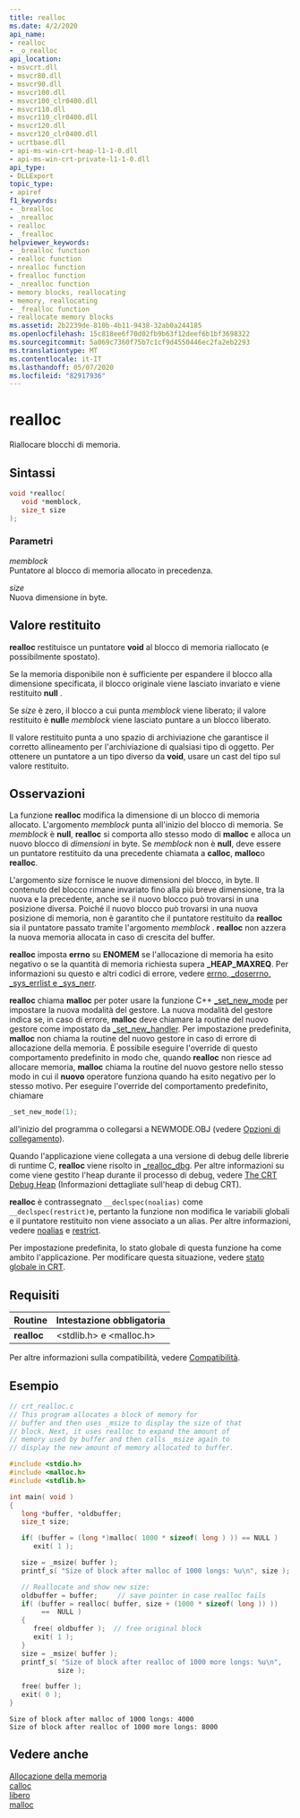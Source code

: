 ```yaml
---
title: realloc
ms.date: 4/2/2020
api_name:
- realloc
- _o_realloc
api_location:
- msvcrt.dll
- msvcr80.dll
- msvcr90.dll
- msvcr100.dll
- msvcr100_clr0400.dll
- msvcr110.dll
- msvcr110_clr0400.dll
- msvcr120.dll
- msvcr120_clr0400.dll
- ucrtbase.dll
- api-ms-win-crt-heap-l1-1-0.dll
- api-ms-win-crt-private-l1-1-0.dll
api_type:
- DLLExport
topic_type:
- apiref
f1_keywords:
- _brealloc
- _nrealloc
- realloc
- _frealloc
helpviewer_keywords:
- _brealloc function
- realloc function
- nrealloc function
- frealloc function
- _nrealloc function
- memory blocks, reallocating
- memory, reallocating
- _frealloc function
- reallocate memory blocks
ms.assetid: 2b2239de-810b-4b11-9438-32ab0a244185
ms.openlocfilehash: 15c818ee6f70d02fb9b63f12deef6b1bf3698322
ms.sourcegitcommit: 5a069c7360f75b7c1cf9d4550446ec2fa2eb2293
ms.translationtype: MT
ms.contentlocale: it-IT
ms.lasthandoff: 05/07/2020
ms.locfileid: "82917936"
---
```

# <a name="realloc"></a>realloc

Riallocare blocchi di memoria.

## <a name="syntax"></a>Sintassi

```C
void *realloc(
   void *memblock,
   size_t size
);
```

### <a name="parameters"></a>Parametri

*memblock*<br/>
Puntatore al blocco di memoria allocato in precedenza.

*size*<br/>
Nuova dimensione in byte.

## <a name="return-value"></a>Valore restituito

**realloc** restituisce un puntatore **void** al blocco di memoria riallocato (e possibilmente spostato).

Se la memoria disponibile non è sufficiente per espandere il blocco alla dimensione specificata, il blocco originale viene lasciato invariato e viene restituito **null** .

Se *size* è zero, il blocco a cui punta *memblock* viene liberato; il valore restituito è **null**e *memblock* viene lasciato puntare a un blocco liberato.

Il valore restituito punta a uno spazio di archiviazione che garantisce il corretto allineamento per l'archiviazione di qualsiasi tipo di oggetto. Per ottenere un puntatore a un tipo diverso da **void**, usare un cast del tipo sul valore restituito.

## <a name="remarks"></a>Osservazioni

La funzione **realloc** modifica la dimensione di un blocco di memoria allocato. L'argomento *memblock* punta all'inizio del blocco di memoria. Se *memblock* è **null**, **realloc** si comporta allo stesso modo di **malloc** e alloca un nuovo blocco di *dimensioni* in byte. Se *memblock* non è **null**, deve essere un puntatore restituito da una precedente chiamata a **calloc**, **malloc**o **realloc**.

L'argomento *size* fornisce le nuove dimensioni del blocco, in byte. Il contenuto del blocco rimane invariato fino alla più breve dimensione, tra la nuova e la precedente, anche se il nuovo blocco può trovarsi in una posizione diversa. Poiché il nuovo blocco può trovarsi in una nuova posizione di memoria, non è garantito che il puntatore restituito da **realloc** sia il puntatore passato tramite l'argomento *memblock* . **realloc** non azzera la nuova memoria allocata in caso di crescita del buffer.

**realloc** imposta **errno** su **ENOMEM** se l'allocazione di memoria ha esito negativo o se la quantità di memoria richiesta supera **_HEAP_MAXREQ**. Per informazioni su questo e altri codici di errore, vedere [errno, _doserrno, _sys_errlist e _sys_nerr](../../c-runtime-library/errno-doserrno-sys-errlist-and-sys-nerr.md).

**realloc** chiama **malloc** per poter usare la funzione C++ [_set_new_mode](set-new-mode.md) per impostare la nuova modalità del gestore. La nuova modalità del gestore indica se, in caso di errore, **malloc** deve chiamare la routine del nuovo gestore come impostato da [_set_new_handler](set-new-handler.md). Per impostazione predefinita, **malloc** non chiama la routine del nuovo gestore in caso di errore di allocazione della memoria. È possibile eseguire l'override di questo comportamento predefinito in modo che, quando **realloc** non riesce ad allocare memoria, **malloc** chiama la routine del nuovo gestore nello stesso modo in cui il **nuovo** operatore funziona quando ha esito negativo per lo stesso motivo. Per eseguire l'override del comportamento predefinito, chiamare

```C
_set_new_mode(1);
```

all'inizio del programma o collegarsi a NEWMODE.OBJ (vedere [Opzioni di collegamento](../../c-runtime-library/link-options.md)).

Quando l'applicazione viene collegata a una versione di debug delle librerie di runtime C, **realloc** viene risolto in [_realloc_dbg](realloc-dbg.md). Per altre informazioni su come viene gestito l'heap durante il processo di debug, vedere [The CRT Debug Heap](/visualstudio/debugger/crt-debug-heap-details) (Informazioni dettagliate sull'heap di debug CRT).

**realloc** è contrassegnato `__declspec(noalias)` come `__declspec(restrict)`e, pertanto la funzione non modifica le variabili globali e il puntatore restituito non viene associato a un alias. Per altre informazioni, vedere [noalias](../../cpp/noalias.md) e [restrict](../../cpp/restrict.md).

Per impostazione predefinita, lo stato globale di questa funzione ha come ambito l'applicazione. Per modificare questa situazione, vedere [stato globale in CRT](../global-state.md).

## <a name="requirements"></a>Requisiti

|Routine|Intestazione obbligatoria|
|-------------|---------------------|
|**realloc**|\<stdlib.h> e \<malloc.h>|

Per altre informazioni sulla compatibilità, vedere [Compatibilità](../../c-runtime-library/compatibility.md).

## <a name="example"></a>Esempio

```C
// crt_realloc.c
// This program allocates a block of memory for
// buffer and then uses _msize to display the size of that
// block. Next, it uses realloc to expand the amount of
// memory used by buffer and then calls _msize again to
// display the new amount of memory allocated to buffer.

#include <stdio.h>
#include <malloc.h>
#include <stdlib.h>

int main( void )
{
   long *buffer, *oldbuffer;
   size_t size;

   if( (buffer = (long *)malloc( 1000 * sizeof( long ) )) == NULL )
      exit( 1 );

   size = _msize( buffer );
   printf_s( "Size of block after malloc of 1000 longs: %u\n", size );

   // Reallocate and show new size:
   oldbuffer = buffer;     // save pointer in case realloc fails
   if( (buffer = realloc( buffer, size + (1000 * sizeof( long )) ))
        ==  NULL )
   {
      free( oldbuffer );  // free original block
      exit( 1 );
   }
   size = _msize( buffer );
   printf_s( "Size of block after realloc of 1000 more longs: %u\n",
            size );

   free( buffer );
   exit( 0 );
}
```

```Output
Size of block after malloc of 1000 longs: 4000
Size of block after realloc of 1000 more longs: 8000
```

## <a name="see-also"></a>Vedere anche

[Allocazione della memoria](../../c-runtime-library/memory-allocation.md)<br/>
[calloc](calloc.md)<br/>
[libero](free.md)<br/>
[malloc](malloc.md)<br/>
